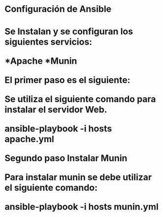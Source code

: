 <h1>Configuración de Ansible<h1>

<p>Se Instalan y se configuran los siguientes servicios:</p>

*Apache
*Munin

<p>El primer paso es el siguiente:</p>

Se utiliza el siguiente comando para instalar el servidor Web.

ansible-playbook -i hosts apache.yml

<p>Segundo paso Instalar Munin</p>

Para instalar munin se debe utilizar el siguiente comando:

ansible-playbook -i hosts munin.yml
